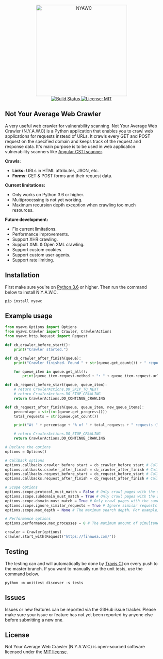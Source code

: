 <p align="center">
    <img src="https://i.imgur.com/ONCi3C2.png" width="300" height="300" alt="NYAWC">
    <br/>
    <a href="https://travis-ci.org/tijme/not-your-average-web-crawler">
        <img src="https://travis-ci.org/tijme/not-your-average-web-crawler.svg?branch=master" alt="Build Status">
    </a>
    <a href="LICENSE.md">
        <img src="https://img.shields.io/badge/License-MIT-yellow.svg" alt="License: MIT">
    </a>
</p>

## Not Your Average Web Crawler
A very useful web crawler for vulnerability scanning. Not Your Average Web Crawler (N.Y.A.W.C) is a Python application that enables you to crawl web applications for requests instead of URLs. It crawls every GET and POST request on the specified domain and keeps track of the request and response data. It's main purpose is to be used in web application vulnerability scanners like [Angular CSTI scanner](https://github.com/tijme/angular-csti-scanner).

**Crawls:**

- **Links:** URLs in HTML attributes, JSON, etc.
- **Forms:** GET & POST forms and their request data.

**Current limitations:**
- Only works on Python 3.6 or higher.
- Multiprocessing is not yet working.
- Maximum recursion depth exception when crawling too much resources.

**Future development:**

- Fix current limitations.
- Performance improvements.
- Support XHR crawling.
- Support XML & Open XML crawling.
- Support custom cookies.
- Support custom user agents.
- Support rate limiting.

## Installation
First make sure you're on [Python 3.6](https://www.python.org/) or higher. Then run the command below to install N.Y.A.W.C.

`pip install nyawc`

## Example usage
```python
from nyawc.Options import Options
from nyawc.Crawler import Crawler, CrawlerActions
from nyawc.http.Request import Request

def cb_crawler_before_start():
    print("Crawler started.")

def cb_crawler_after_finish(queue):
    print("Crawler finished. Found " + str(queue.get_count()) + " requests.")

    for queue_item in queue.get_all():
        print(queue_item.request.method + ": " + queue_item.request.url + " (" + str(queue_item.request.data) + ")")

def cb_request_before_start(queue, queue_item):
    # return CrawlerActions.DO_SKIP_TO_NEXT
    # return CrawlerActions.DO_STOP_CRAWLING
    return CrawlerActions.DO_CONTINUE_CRAWLING

def cb_request_after_finish(queue, queue_item, new_queue_items):
    percentage = str(int(queue.get_progress()))
    total_requests = str(queue.get_count())

    print("At " + percentage + "% of " + total_requests + " requests (" + queue_item.request.url + ").")

    # return CrawlerActions.DO_STOP_CRAWLING
    return CrawlerActions.DO_CONTINUE_CRAWLING

# Declare the options
options = Options()

# Callback options
options.callbacks.crawler_before_start = cb_crawler_before_start # Called before the crawler starts crawling. Default is a null route.
options.callbacks.crawler_after_finish = cb_crawler_after_finish # Called after the crawler finished crawling. Default is a null route.
options.callbacks.request_before_start = cb_request_before_start # Called before the crawler starts a new request. Default is a null route.
options.callbacks.request_after_finish = cb_request_after_finish # Called after the crawler finishes a request. Default is a null route.

# Scope options
options.scope.protocol_must_match = False # Only crawl pages with the same protocol as the startpoint (e.g. only https). Default is False.
options.scope.subdomain_must_match = True # Only crawl pages with the same subdomain as the startpoint. If the startpoint is not a subdomain, no subdomains will be crawled. Default is True.
options.scope.domain_must_match = True # Only crawl pages with the same domain as the startpoint (e.g. only finnwea.com). Default is True.
options.scope.ignore_similar_requests = True # Ignore similar requests like `?page=1` & `?page=2` or `/page/1` and `/page/2`. Default is True.
options.scope.max_depth = None # The maximum search depth. For example, 2 would be the startpoint and all the pages found on it. Default is None (unlimited).

# Performance options
options.performance.max_processes = 8 # The maximum amount of simultaneous processes to use for crawling. Default is 8. 

crawler = Crawler(options)
crawler.start_with(Request("https://finnwea.com/"))
```

## Testing

The testing can and will automatically be done by [Travis CI](https://travis-ci.com/) on every push to the master branch. If you want to manually run the unit tests, use the command below.

`python -m unittest discover -s tests`

## Issues

Issues or new features can be reported via the GitHub issue tracker. Please make sure your issue or feature has not yet been reported by anyone else before submitting a new one.

## License

Not Your Average Web Crawler (N.Y.A.W.C) is open-sourced software licensed under the [MIT license](LICENSE.md).
